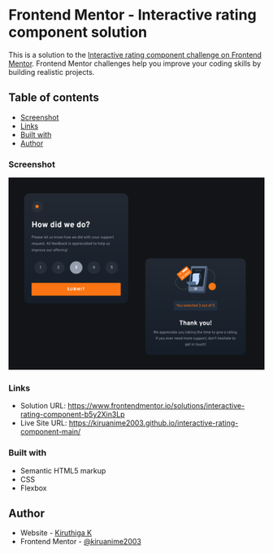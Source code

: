 # Frontend Mentor - Interactive rating component solution

This is a solution to the [Interactive rating component challenge on Frontend Mentor](https://www.frontendmentor.io/challenges/interactive-rating-component-koxpeBUmI). Frontend Mentor challenges help you improve your coding skills by building realistic projects. 

## Table of contents

- [Screenshot](#screenshot)
- [Links](#links)
- [Built with](#built-with)
- [Author](#author)

### Screenshot

![](./screenshot.png)


### Links

- Solution URL: https://www.frontendmentor.io/solutions/interactive-rating-component-b5y2Xin3Lp
- Live Site URL: https://kiruanime2003.github.io/interactive-rating-component-main/


### Built with

- Semantic HTML5 markup
- CSS
- Flexbox

## Author

- Website - [Kiruthiga K](https://kiruanime2003.gitlab.io/)
- Frontend Mentor - [@kiruanime2003](https://www.frontendmentor.io/profile/kiruanime2003)

